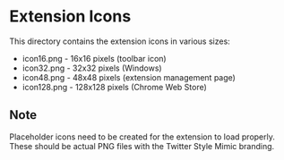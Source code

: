# Extension Icons

This directory contains the extension icons in various sizes:

- icon16.png - 16x16 pixels (toolbar icon)
- icon32.png - 32x32 pixels (Windows)
- icon48.png - 48x48 pixels (extension management page)
- icon128.png - 128x128 pixels (Chrome Web Store)

## Note

Placeholder icons need to be created for the extension to load properly.
These should be actual PNG files with the Twitter Style Mimic branding.
